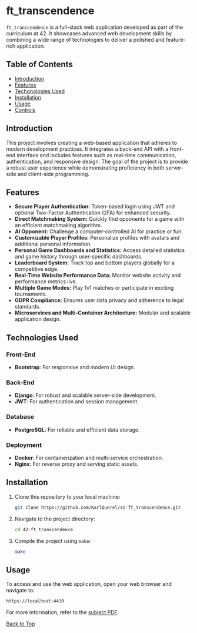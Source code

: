 <a id="top"></a>

# ft_transcendence
`ft_transcendence` is a full-stack web application developed as part of the curriculum at 42. It showcases advanced web development skills by combining a wide range of technologies to deliver a polished and feature-rich application.

## Table of Contents
- [Introduction](#introduction)
- [Features](#features)
- [Techonologies Used](#techonologies-used)
- [Installation](#installation)
- [Usage](#usage)
- [Controls](#controls)

## Introduction
This project involves creating a web-based application that adheres to modern development practices. It integrates a back-end API with a front-end interface and includes features such as real-time communication, authentication, and responsive design. The goal of the project is to provide a robust user experience while demonstrating proficiency in both server-side and client-side programming.

## Features
- **Secure Player Authentication:** Token-based login using JWT and optional Two-Factor Authentication (2FA) for enhanced security.
- **Direct Matchmaking System:** Quickly find opponents for a game with an efficient matchmaking algorithm.
- **AI Opponent:** Challenge a computer-controlled AI for practice or fun.
- **Customizable Player Profiles:** Personalize profiles with avatars and additional personal information.
- **Personal Game Dashboards and Statistics:** Access detailed statistics and game history through user-specific dashboards.
- **Leaderboard System:** Track top and bottom players globally for a competitive edge.
- **Real-Time Website Performance Data:** Monitor website activity and performance metrics live.
- **Multiple Game Modes:** Play 1v1 matches or participate in exciting tournaments.
- **GDPR Compliance:** Ensures user data privacy and adherence to legal standards.
- **Microservices and Multi-Container Architecture:** Modular and scalable application design.

## Technologies Used

### Front-End
- **Bootstrap**: For responsive and modern UI design.

### Back-End
- **Django**: For robust and scalable server-side development.
- **JWT**: For authentication and session management.

### Database
- **PostgreSQL**: For reliable and efficient data storage.

### Deployment
- **Docker**: For containerization and multi-service orchestration.
- **Nginx**: For reverse proxy and serving static assets.

## Installation
1. Clone this repository to your local machine:
	```sh
	git clone https://github.com/KarlQuerel/42-ft_transcendence.git
	```

2. Navigate to the project directory:
	```sh
	cd 42-ft_transcendence
	```

3. Compile the project using `make`:
	```sh
	make
	```
 
## Usage
To access and use the web application, open your web browser and navigate to:
```bash
https://localhost:4430
```

For more information, refer to the [subject PDF](https://github.com/KarlQuerel/42-so_long/blob/master/docs/en.subject.pdf).

[Back to Top](#top)